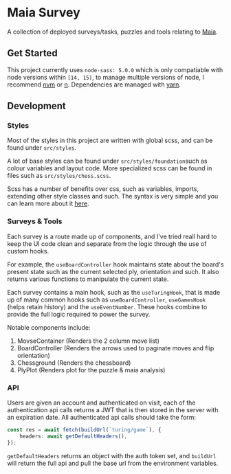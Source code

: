 # Maia Survey

A collection of deployed surveys/tasks, puzzles and tools relating to [Maia](https://github.com/CSSLab/maia-chess).

## Get Started

This project currently uses `node-sass: 5.0.0` which is only compatiable with node versions within `[14, 15)`, to manage multiple versions of node, I recommend [nvm](https://github.com/nvm-sh/nvm) or [n](https://www.npmjs.com/package/n). Dependencies are managed with [yarn](https://github.com/yarnpkg/yarn/blob/master/README.md).

## Development

### Styles

Most of the styles in this project are written with global scss, and can be found under `src/styles`. 


A lot of base styles can be found under `src/styles/foundation`such as colour variables and layout code. More specialized scss can be found in files such as  `src/styles/chess.scss`. 

Scss has a number of benefits over css, such as variables, imports, extending other style classes and such. The syntax is very simple and you can learn more about it [here](https://sass-lang.com/documentation/syntax). 

### Surveys & Tools

Each survey is a route made up of components, and I've tried reall hard to keep the UI code clean and separate from the logic through the use of custom hooks. 

For example, the `useBoardController` hook maintains state about the board's present state such as the current selected ply, orientation and such. It also returns various functions to manipulate the current state. 

Each survey contains a main hook, such as the `useTuringHook`, that is made up of many common hooks such as `useBoardController`, `useGamesHook` (helps retain history) and the `useEventNumber`. These hooks combine to provide the full logic required to power the survey. 

Notable components include: 
 1. MovseContainer (Renders the 2 column move list)
 2. BoardController (Renders the arrows used to paginate moves and flip orientation)
 3. Chessground (Renders the chessboard)
 4. PlyPlot (Renders plot for the puzzle & maia analysis)

### API

Users are given an account and authenticated on visit, each of the authentication api calls returns a JWT that is then stored in the server with an expiration date. All authenticated api calls should take the form:

```ts
const res = await fetch(buildUrl(`turing/game`), {
    headers: await getDefaultHeaders(),
});
```

`getDefaultHeaders` returns an object with the auth token set, and `buildUrl` will return the full api and pull the base url from the environment variables.



